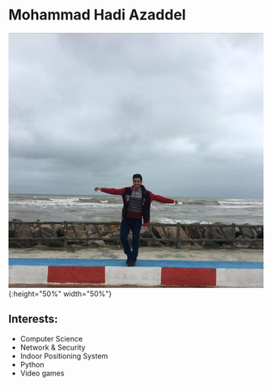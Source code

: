 # Mohammad Hadi Azaddel

![Me!](./static/me.jpg){:height="50%" width="50%"}
 

Interests:
-----------------
- Computer Science
- Network & Security
- Indoor Positioning System
- Python
- Video games


